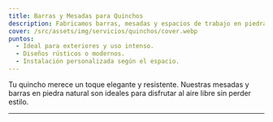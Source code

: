 ```yaml
---
title: Barras y Mesadas para Quinchos
description: Fabricamos barras, mesadas y espacios de trabajo en piedra natural para quinchos y áreas sociales.
cover: /src/assets/img/servicios/quinchos/cover.webp
puntos:
  - Ideal para exteriores y uso intenso.
  - Diseños rústicos o modernos.
  - Instalación personalizada según el espacio.
---
```


Tu quincho merece un toque elegante y resistente. Nuestras mesadas y barras en piedra natural son ideales para disfrutar al aire libre sin perder estilo.

---
